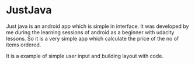 # JustJava



Just java is an android app which is simple in interface. It was developed by me during the learning sessions of android as a beginner with udacity lessons. So it is a very simple app which calculate the price of the no of items ordered.

It is a example of simple user input and building layout with code.
